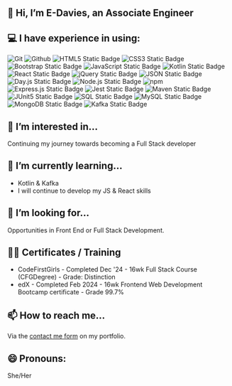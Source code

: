 ## 👋 Hi, I’m E-Davies, an Associate Engineer

## 💻 I have experience in using:

![Git](https://img.shields.io/badge/git-EFEFE7?style=for-the-badge&logo=git&logoColor=F74E27) 
![Github](https://img.shields.io/badge/github-121013?style=for-the-badge&logo=github&logoColor=white)
![HTML5 Static Badge](https://img.shields.io/badge/HTML5-E34F26?style=for-the-badge&logo=html5&logoColor=white)
![CSS3 Static Badge](https://img.shields.io/badge/CSS3-1572B6?style=for-the-badge&logo=css3&logoColor=white)
![Bootstrap Static Badge](https://img.shields.io/badge/Bootstrap-563D7C?style=for-the-badge&logo=bootstrap&logoColor=white)
![JavaScript Static Badge](https://img.shields.io/badge/JavaScript-323330?style=for-the-badge&logo=javascript&logoColor=F7DF1E)
![Kotlin Static Badge](https://img.shields.io/badge/Kotlin-7F52FF?style=for-the-badge&logo=kotlin&logoColor=white)
![React Static Badge](https://img.shields.io/badge/React-292929?style=for-the-badge&logo=react&logoColor=66DBFB)
![jQuery Static Badge](https://img.shields.io/badge/jQuery-0769AD?style=for-the-badge&logo=jquery&logoColor=white)
![JSON Static Badge](https://img.shields.io/badge/JSON-FAF0E6?style=for-the-badge&logo=json&logoColor=2A2A2A)
![Day.js Static Badge](https://img.shields.io/badge/Day.js-FF5F4C?style=for-the-badge&logo=day.js&logoColor=)
![Node.js Static Badge](https://img.shields.io/badge/Node.js-43853D?style=for-the-badge&logo=node.js&logoColor=white)
![npm](https://img.shields.io/badge/npm-%23CB3837.svg?style=for-the-badge&logo=npm&logoColor=white)
![Express.js Static Badge](https://img.shields.io/badge/Express.js-FFFFFF?style=for-the-badge&logo=express&logoColor=282828)
![Jest Static Badge](https://img.shields.io/badge/Jest-997781?style=for-the-badge&logo=jest&logoColor=9C4860)
![Maven Static Badge](https://img.shields.io/badge/Maven-white?style=for-the-badge&logo=apache-maven&logoColor=CB2435)
![JUnit5 Static Badge](https://img.shields.io/badge/JUnit5-white?style=for-the-badge&logo=junit5&logoColor=CB2435&labelColor=249c5f)
![SQL Static Badge](https://img.shields.io/badge/SQL-399CDC?style=for-the-badge&logo=scala&logoColor=white)
![MySQL Static Badge](https://img.shields.io/badge/MySQL-005C84?style=for-the-badge&logo=mysql&logoColor=white)
![MongoDB Static Badge](https://img.shields.io/badge/MongoDB-011D2D?style=for-the-badge&logo=mongodb&logoColor=01E661)
![Kafka Static Badge](https://img.shields.io/badge/Kafka-white?style=for-the-badge&logo=apache-kafka&logoColor=black)


 ## 👀 I’m interested in...
Continuing my journey towards becoming a Full Stack developer
 
## 🌱 I’m currently learning...
* Kotlin & Kafka 
* I will continue to develop my JS & React skills

## 💞️ I’m looking for...
Opportunities in Front End or Full Stack Development.

## 👩‍🎓 Certificates / Training 
* CodeFirstGirls - Completed Dec '24 - 16wk Full Stack Course (CFGDegree) - Grade: Distinction
* edX - Completed Feb 2024 - 16wk Frontend Web Development Bootcamp certificate - Grade 99.7%

## 📫 How to reach me...
Via the [contact me form](https://e-davies.github.io/react-portfolio/) on my portfolio.

## 😄 Pronouns: 
She/Her


<!---
E-Davies/E-Davies is a ✨ special ✨ repository because its `README.md` (this file) appears on your GitHub profile.
You can click the Preview link to take a look at your changes.
--->
